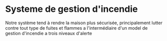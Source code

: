 # Systeme de gestion d'incendie
  Notre système tend à rendre la maison plus sécurisée,  principalement lutter contre tout type de fuites et flammes a l'intermédiaire  d'un model de gestion d'incendie a trois niveaux d'alerte
